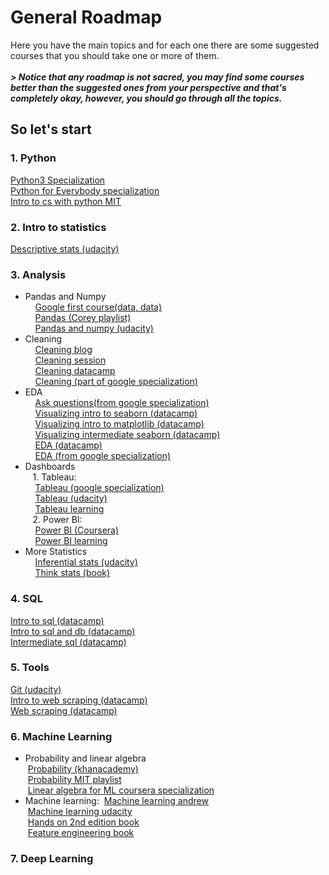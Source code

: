 # General Roadmap
Here you have the main topics and for each one there are some suggested courses that you should take one or more of them. <br>
<br>
***> Notice that any roadmap is not sacred, you may find some courses better than the suggested ones from your perspective and that's completely okay, however, you should go through all the topics.***
<br>
## So let's start
### 1. Python
[Python3 Specialization](https://bit.ly/3vQRRoe) <br>
[Python for Everybody specialization](https://bit.ly/3w0VrvY) <br>
[Intro to cs with python MIT](https://bit.ly/3hV3rqj)  <br>

### 2. Intro to statistics
[Descriptive stats (udacity)](https://bit.ly/3t0mZzD) <br>

### 3. Analysis
* Pandas and Numpy <br>
&nbsp;&nbsp;&nbsp;&nbsp;[Google first course(data, data)](https://bit.ly/3pR0480) <br>
&nbsp;&nbsp;&nbsp;&nbsp;[Pandas (Corey playlist)](https://bit.ly/3pXk8FX)  <br>
&nbsp;&nbsp;&nbsp;&nbsp;[Pandas and numpy (udacity)](https://bit.ly/3HV5ULO)  <br>
* Cleaning <br>
&nbsp;&nbsp;&nbsp;&nbsp;[Cleaning blog](https://bit.ly/3vXqybR)   <br>
&nbsp;&nbsp;&nbsp;&nbsp;[Cleaning session](https://bit.ly/35Le3oY )  <br>
&nbsp;&nbsp;&nbsp;&nbsp;[Cleaning datacamp](https://bit.ly/3w2iQ0h )  <br>
&nbsp;&nbsp;&nbsp;&nbsp;[Cleaning (part of google specialization)](https://bit.ly/3vQTEts ) <br>
* EDA <br>
&nbsp;&nbsp;&nbsp;&nbsp;[Ask questions(from google specialization)](https://bit.ly/3CLwM01) <br> 
&nbsp;&nbsp;&nbsp;&nbsp;[Visualizing intro to seaborn (datacamp)](https://bit.ly/3KprvxE ) <br>
&nbsp;&nbsp;&nbsp;&nbsp;[Visualizing intro to matplotlib (datacamp)](https://bit.ly/3Cz9E4M ) <br>
&nbsp;&nbsp;&nbsp;&nbsp;[Visualizing intermediate seaborn (datacamp)](https://bit.ly/3pWPQmu) <br>
&nbsp;&nbsp;&nbsp;&nbsp;[EDA (datacamp)](https://bit.ly/3KChY6z ) <br>
&nbsp;&nbsp;&nbsp;&nbsp;[EDA (from google specialization)](https://bit.ly/3CzSrrW ) <br>
* Dashboards <br>
&nbsp;&nbsp; 1. Tableau: <br>
&nbsp;&nbsp;&nbsp;&nbsp;[Tableau (google specialization)]( https://bit.ly/3pY9LBB) <br> 
&nbsp;&nbsp;&nbsp;&nbsp;[Tableau (udacity)](https://bit.ly/3sZyJm9 ) <br>
&nbsp;&nbsp;&nbsp;&nbsp;[Tableau learning](https://tabsoft.co/3tOvtJk) <br>
&nbsp;&nbsp; 2. Power BI: <br>
&nbsp;&nbsp;&nbsp;&nbsp;[Power BI (Coursera)](https://www.coursera.org/projects/power-bi-desktop) <br>
&nbsp;&nbsp;&nbsp;&nbsp;[Power BI learning](https://powerbi.microsoft.com/en-us/learning/) <br> 
* More Statistics <br>
&nbsp;&nbsp;&nbsp;&nbsp;[Inferential stats (udacity)](https://bit.ly/37a34FY) <br>
&nbsp;&nbsp;&nbsp;&nbsp;[Think stats (book)](https://bit.ly/3KA6nEO) <br>

### 4. SQL
[Intro to sql (datacamp)](https://bit.ly/3i1g7M0) <br>
[Intro to sql and db (datacamp)](https://bit.ly/36ak52f) <br> 
[Intermediate sql (datacamp)](https://bit.ly/3J09xBx ) <br>

### 5. Tools
[Git (udacity)](https://bit.ly/3I1h8yc) <br> 
[Intro to web scraping (datacamp)](https://bit.ly/3CuNyjE) <br> 
[Web scraping (datacamp)]( https://bit.ly/37kqrgi) <br>

### 6. Machine Learning
* Probability and linear algebra <br>
&nbsp;[Probability (khanacademy)](https://bit.ly/379gylk) <br> 
&nbsp;[Probability MIT playlist]( https://bit.ly/3MFxaBC) <br> 
&nbsp;[Linear algebra for ML coursera specialization]( https://bit.ly/3pToX32) <br> 
* Machine learning:
&nbsp;[Machine learning andrew](https://bit.ly/3u5zfhV) <br>
&nbsp;[Machine learning udacity]( https://bit.ly/3J2j7Uu) <br>
&nbsp;[Hands on 2nd edition book]( https://bit.ly/3J1amde) <br>
&nbsp;[Feature engineering book]( https://bit.ly/3vWNubo) <br>

### 7. Deep Learning




